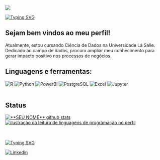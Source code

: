 <img src="https://capsule-render.vercel.app/api?type=waving&color=FF7F50&height=160&section=header" />

[![Typing SVG](https://readme-typing-svg.herokuapp.com/?color=ff91a4&size=35&center=true&vCenter=true&width=1000&lines=Olá,+meu+nome+é+Paul+Christopher;Sejam+bem-vindos!+:%29)](https://git.io/typing-svg)


## Sejam bem vindos ao meu perfil!

Atualmente, estou cursando Ciência de Dados na Universidade Lá Salle. Dedicado ao campo de dados, procuro ampliar meu conhecimento para gerar impacto positivo nos processos de negócios.



## Linguagens e ferramentas:

<div style="display: inline_block">
    <img align="center" alt="R" src="https://img.shields.io/badge/R-276DC3?style=for-the-badge&logo=r&logoColor=white"/>
    <img align="center" alt="Python" src="https://img.shields.io/badge/Python-3776AB?style=for-the-badge&logo=python&logoColor=white"/>
    <img align="center" alt="PowerBI" src="https://img.shields.io/badge/PowerBI-F2C811?style=for-the-badge&logo=Power%20BI&logoColor=white"/>
    <img align="center" alt="PostgreSQL" src="https://img.shields.io/badge/PostgreSQL-316192?style=for-the-badge&logo=postgresql&logoColor=white"/>
    <img align="center" alt="Excel" src="https://img.shields.io/badge/Microsoft_Excel-217346?style=for-the-badge&logo=microsoft-excel&logoColor=white"/>
    <img align="center" alt="Jupyter" src="https://img.shields.io/badge/Jupyter-F37626.svg?&style=for-the-badge&logo=Jupyter&logoColor=white"/>

    
</div></br>

## Status

<a href="https://github.com/ChristopherNS07" title="ilustração do mapeamento do perfil">
 <img align="center" src="https://github-readme-stats.vercel.app/api?username=Paul-ChristopherNS&show_icons=true&theme=dracula&line_height=27" alt="**SEU NOME** github stats"/>
</a>
<a href="https://github.com/ChristopherNS07" title="ilustração do mapeamento de linguagens">
  <img align="center" src="https://github-readme-stats.vercel.app/api/top-langs/?username=Paul-ChristopherNS&theme=dracula&hide_langs_below=1" alt="ilustração da leitura de linguagens de programação no perfil"/>
</a></br>

##

</br>[![Typing SVG](https://readme-typing-svg.herokuapp.com/?color=ff91a4&size=35&center=false&vCenter=false&width=1000&lines=Meus+Contatos+:%29)](https://git.io/typing-svg)

[![Linkedin](https://img.shields.io/badge/LinkedIn-0077B5?style=for-the-badge&logo=linkedin&logoColor=white)](https://www.linkedin.com/in/paul-christopher-573687189/)
